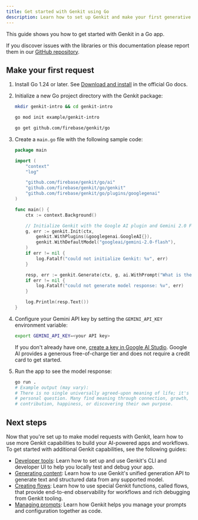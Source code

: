 ```yaml
---
title: Get started with Genkit using Go
description: Learn how to set up Genkit and make your first generative AI request in a Go application.
---
```


This guide shows you how to get started with Genkit in a Go app.

If you discover issues with the libraries or this documentation please report
them in our [GitHub repository](https://github.com/firebase/genkit/).

## Make your first request

1.  Install Go 1.24 or later. See [Download and install](https://go.dev/doc/install)
    in the official Go docs.

2.  Initialize a new Go project directory with the Genkit package:

    ```bash
    mkdir genkit-intro && cd genkit-intro

    go mod init example/genkit-intro

    go get github.com/firebase/genkit/go
    ```

3.  Create a `main.go` file with the following sample code:

    ```go
    package main

    import (
        "context"
        "log"

        "github.com/firebase/genkit/go/ai"
        "github.com/firebase/genkit/go/genkit"
        "github.com/firebase/genkit/go/plugins/googlegenai"
    )

    func main() {
        ctx := context.Background()

        // Initialize Genkit with the Google AI plugin and Gemini 2.0 Flash.
        g, err := genkit.Init(ctx,
            genkit.WithPlugins(&googlegenai.GoogleAI{}),
            genkit.WithDefaultModel("googleai/gemini-2.0-flash"),
        )
        if err != nil {
            log.Fatalf("could not initialize Genkit: %v", err)
        }

        resp, err := genkit.Generate(ctx, g, ai.WithPrompt("What is the meaning of life?"))
        if err != nil {
            log.Fatalf("could not generate model response: %v", err)
        }

        log.Println(resp.Text())
    }
    ```

4.  Configure your Gemini API key by setting the `GEMINI_API_KEY` environment
    variable:

    ```bash
    export GEMINI_API_KEY=<your API key>
    ```

    If you don't already have one, [create a key in Google AI Studio](https://aistudio.google.com/apikey).
    Google AI provides a generous free-of-charge tier and does not require a
    credit card to get started.

5.  Run the app to see the model response:

    ```bash
    go run .
    # Example output (may vary):
    # There is no single universally agreed-upon meaning of life; it's a deeply
    # personal question. Many find meaning through connection, growth,
    # contribution, happiness, or discovering their own purpose.
    ```

## Next steps

Now that you're set up to make model requests with Genkit, learn how to use more
Genkit capabilities to build your AI-powered apps and workflows. To get started
with additional Genkit capabilities, see the following guides:

*   [Developer tools](./devtools.md): Learn how to set up and use
    Genkit's CLI and developer UI to help you locally test and debug your app.
*   [Generating content](./models.md): Learn how to use Genkit's
    unified generation API to generate text and structured data from any
    supported model.
*   [Creating flows](./flows.md): Learn how to use special Genkit
    functions, called flows, that provide end-to-end observability for workflows
    and rich debugging from Genkit tooling.
*   [Managing prompts](./dotprompt.md): Learn how Genkit helps you
    manage your prompts and configuration together as code.
